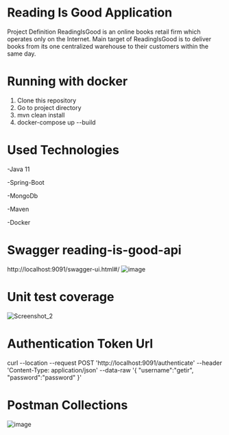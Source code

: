 # Reading Is Good Application

Project Definition
ReadingIsGood is an online books retail firm which operates only on the Internet. Main target of ReadingIsGood is to deliver books from its one centralized warehouse to their customers within the same day.

# Running with docker
1. Clone this repository
2. Go to project directory
3. mvn clean install
4. docker-compose up --build
 
# Used Technologies
-Java 11

-Spring-Boot

-MongoDb

-Maven

-Docker

# Swagger reading-is-good-api
http://localhost:9091/swagger-ui.html#/
![image](https://user-images.githubusercontent.com/10101398/169712877-635e23ca-c1fc-4e09-a6d3-cb4ea7d2cdf1.png)

# Unit test coverage
![Screenshot_2](https://user-images.githubusercontent.com/10101398/169766932-48aa2e8e-1ac4-4e11-aad6-8e38b086d354.png)

# Authentication Token Url
curl --location --request POST 'http://localhost:9091/authenticate'
--header 'Content-Type: application/json'
--data-raw '{ "username":"getir", "password":"password" }'

# Postman Collections
![image](https://user-images.githubusercontent.com/10101398/169767090-2ee7b8dc-6809-4b6f-9ad0-06f474bd1ddd.png)




